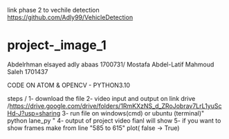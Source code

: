 link phase 2  to vechile detection https://github.com/Adly99/VehicleDetection
# project-_image_1
Abdelrhman elsayed adly abaas 1700731/ Mostafa Abdel-Latif Mahmoud Saleh 1701437  

CODE ON ATOM & OPENCV - PYTHON3.10

steps /
1- download the file 
2- video input and output on link drive /https://drive.google.com/drive/folders/1RmKXzNS_d_ZRoJobrav7LrL1yuScHd-J?usp=sharing
3- run file on windows(cmd) or ubuntu (terminal)" python lane_py "
4- output of project video fianl will show 
5- if you want to show frames make from line "585 to 615" plot( false -> True) 
